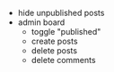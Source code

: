 - hide unpublished posts
- admin board
	- toggle "published"
	- create posts
	- delete posts
	- delete comments
